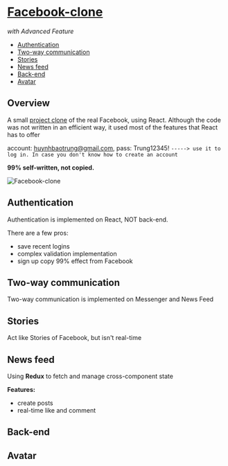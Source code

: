 # [Facebook-clone](https://bom.so/GyjaSP)
*with Advanced Feature* 

  - [Authentication](#authentication)
  - [Two-way communication](#two-way-communication)
  - [Stories](#stories)
  - [News feed](#news-feed)
  - [Back-end](#back-end)
  - [Avatar](#avatar)

## Overview

A small [project clone](https://bom.so/GyjaSP) of the real Facebook, using React. Although the code was not written in an efficient way, it used most of the features that React has to offer

account: huynhbaotrung@gmail.com, pass: Trung12345!    `-----> use it to log in. In case you don't know how to create an account`

**99% self-written, not copied.**

![Facebook-clone](https://media.giphy.com/media/8ABYLgbCIlkynzVaGU/giphy.gif)

## Authentication

Authentication is implemented on React, NOT back-end.
 
There are a few pros:
- save recent logins
- complex validation implementation
- sign up copy 99% effect from Facebook

## Two-way communication
Two-way communication is implemented on Messenger and News Feed

## Stories
Act like Stories of Facebook, but isn't real-time

## News feed
Using **Redux** to fetch and manage cross-component state

**Features:**
- create posts
- real-time like and comment

## Back-end

## Avatar


